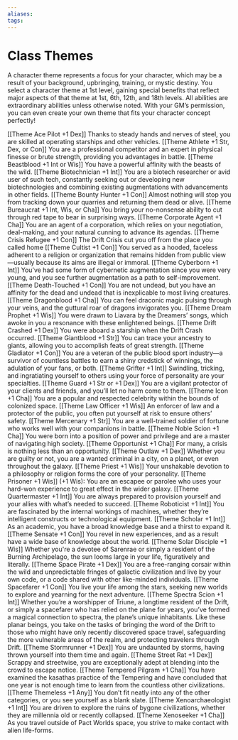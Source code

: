 ```yaml
---
aliases: 
tags: 
---
```


# Class Themes

A character theme represents a focus for your character, which may be a result of your background, upbringing, training, or mystic destiny. You select a character theme at 1st level, gaining special benefits that reflect major aspects of that theme at 1st, 6th, 12th, and 18th levels. All abilities are extraordinary abilities unless otherwise noted. With your GM’s permission, you can even create your own theme that fits your character concept perfectly!

[[Theme Ace Pilot +1 Dex]]  Thanks to steady hands and nerves of steel, you are skilled at operating starships and other vehicles.
[[Theme Athlete +1 Str, Dex, or Con]]  You are a professional competitor and an expert in physical finesse or brute strength, providing you advantages in battle. 
[[Theme Beastblood +1 Int or Wis]]  You have a powerful affinity with the beasts of the wild.
[[Theme Biotechnician +1 Int]]  You are a biotech researcher or avid user of such tech, constantly seeking out or developing new biotechnologies and combining existing augmentations with advancements in other fields.
[[Theme Bounty Hunter +1 Con]]  Almost nothing will stop you from tracking down your quarries and returning them dead or alive.
[[Theme Bureaucrat +1 Int, Wis, or Cha]]  You bring your no-nonsense ability to cut through red tape to bear in surprising ways.
[[Theme Corporate Agent +1 Cha]]  You are an agent of a corporation, which relies on your negotiation, deal-making, and your natural cunning to advance its agendas.
[[Theme Crisis Refugee +1 Con]]  The Drift Crisis cut you off from the place you called home
[[Theme Cultist +1 Con]]  You served as a hooded, faceless adherent to a religion or organization that remains hidden from public view—usually because its aims are illegal or immoral.
[[Theme Cyberborn +1 Int]]  You’ve had some form of cybernetic augmentation since you were very young, and you see further augmentation as a path to self-improvement.
[[Theme Death-Touched +1 Con]]  You are not undead, but you have an affinity for the dead and undead that is inexplicable to most living creatures.
[[Theme Dragonblood +1 Cha]]  You can feel draconic magic pulsing through your veins, and the guttural roar of dragons invigorates you.
[[Theme Dream Prophet +1 Wis]]  You were drawn to Liavara by the Dreamers’ songs, which awoke in you a resonance with these enlightened beings.
[[Theme Drift Crashed +1 Dex]]  You were aboard a starship when the Drift Crash occurred.
[[Theme Giantblood +1 Str]]  You can trace your ancestry to giants, allowing you to accomplish feats of great strength.
[[Theme Gladiator +1 Con]]  You are a veteran of the public blood sport industry—a survivor of countless battles to earn a shiny credstick of winnings, the adulation of your fans, or both.
[[Theme Grifter +1 Int]]  Swindling, tricking, and ingratiating yourself to others using your force of personality are your specialties.
[[Theme Guard +1 Str or +1 Dex]]  You are a vigilant protector of your clients and friends, and you’ll let no harm come to them.
[[Theme Icon +1 Cha]]  You are a popular and respected celebrity within the bounds of colonized space.
[[Theme Law Officer +1 Wis]]  An enforcer of law and a protector of the public, you often put yourself at risk to ensure others’ safety.
[[Theme Mercenary +1 Str]]  You are a well-trained soldier of fortune who works well with your companions in battle.
[[Theme Noble Scion +1 Cha]]  You were born into a position of power and privilege and are a master of navigating high society.
[[Theme Opportunist +1 Cha]] For many, a crisis is nothing less than an opportunity.
[[Theme Outlaw +1 Dex]]  Whether you are guilty or not, you are a wanted criminal in a city, on a planet, or even throughout the galaxy.
[[Theme Priest +1 Wis]]  Your unshakable devotion to a philosophy or religion forms the core of your personality.
[[Theme Prisoner +1 Wis]] (+1 Wis): You are an escapee or parolee who uses your hard-won experience to great effect in the wider galaxy.
[[Theme Quartermaster +1 Int]] You are always prepared to provision yourself and your allies with what’s needed to succeed.
[[Theme Roboticist +1 Int]]  You are fascinated by the internal workings of machines, whether they’re intelligent constructs or technological equipment.
[[Theme Scholar +1 Int]]  As an academic, you have a broad knowledge base and a thirst to expand it.
[[Theme Sensate +1 Con]]  You revel in new experiences, and as a result have a wide base of knowledge about the world.
[[Theme Solar Disciple +1 Wis]]  Whether you're a devotee of Sarenrae or simply a resident of the Burning Archipelago, the sun looms large in your life, figuratively and literally.
[[Theme Space Pirate +1 Dex]] You are a free-ranging corsair within the wild and unpredictable fringes of galactic civilization and live by your own code, or a code shared with other like-minded individuals.
[[Theme Spacefarer +1 Con]]  You live your life among the stars, seeking new worlds to explore and yearning for the next adventure.
[[Theme Spectra Scion +1 Int]]  Whether you’re a worshipper of Triune, a longtime resident of the Drift, or simply a spacefarer who has relied on the plane for years, you’ve formed a magical connection to spectra, the plane’s unique inhabitants. Like these planar beings, you take on the tasks of bringing the word of the Drift to those who might have only recently discovered space travel, safeguarding the more vulnerable areas of the realm, and protecting travelers through Drift.
[[Theme Stormrunner +1 Dex]] You are undaunted by storms, having thrown yourself into them time and again.
[[Theme Street Rat +1 Dex]]  Scrappy and streetwise, you are exceptionally adept at blending into the crowd to escape notice.
[[Theme Tempered Pilgram +1 Cha]] You have examined the kasathas practice of the Tempering and have concluded that one year is not enough time to learn from the countless other civilizations.
[[Theme Themeless +1 Any]]  You don’t fit neatly into any of the other categories, or you see yourself as a blank slate.
[[Theme Xenoarchaeologist +1 Int]]  You are driven to explore the ruins of bygone civilizations, whether they are millennia old or recently collapsed.
[[Theme Xenoseeker +1 Cha]]  As you travel outside of Pact Worlds space, you strive to make contact with alien life-forms.